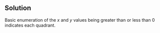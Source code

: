 ## Solution

Basic enumeration of the *x* and *y* values being greater than or less than 0 indicates each quadrant.

